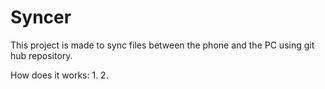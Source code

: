 # Syncer
This project is made to sync files between the phone and the PC using git hub repository.

How does it works:
1. 
2.
